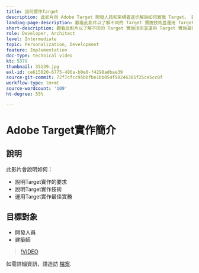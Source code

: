 ```yaml
---
title: 如何實作Target
description: 此影片向 Adobe Target 開發人員和架構者逐步解說如何實施 Target。 觀看此影片以了解不同的 Target 實施技術並運用 Target 實施最佳實務。
landing-page-description: 觀看此影片以了解不同的 Target 實施技術並運用 Target 實施最佳實務。
short-description: 觀看此影片以了解不同的 Target 實施技術並運用 Target 實施最佳實務。
role: Developer, Architect
level: Intermediate
topic: Personalization, Development
feature: Implementation
doc-type: technical video
kt: 5379
thumbnail: 35139.jpg
exl-id: ce615020-6775-486a-b0e0-f4298adbae39
source-git-commit: 72f7cfcc95bbfbe1bb054f98246305f25ce5cc0f
workflow-type: tm+mt
source-wordcount: '109'
ht-degree: 55%

---
```


# Adobe Target實作簡介

## 說明

此影片會說明如何：

* 說明Target實作的要求
* 說明Target實作技術
* 運用Target實作最佳實務

## 目標對象

* 開發人員
* 建築師

>[!VIDEO](https://video.tv.adobe.com/v/35139/?quality=12)

如需詳細資訊，請造訪 [檔案](https://experienceleague.adobe.com/docs/target/using/implement-target/implementing-target.html?lang=en).

